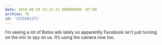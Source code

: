```yaml
---
date: 2018-08-29 15:21:11.000000000 -07:00
archive: fb
id: '1535581271'
---
```


I’m seeing a lot of Botox ads lately so apparently Facebook isn’t just turning on the mic to spy on us. It’s using the camera now too.
